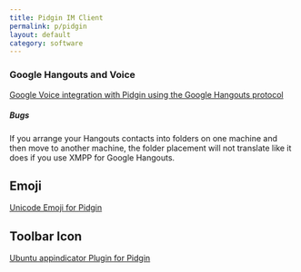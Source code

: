 ```yaml
---
title: Pidgin IM Client
permalink: p/pidgin
layout: default
category: software
---
```


### Google Hangouts and Voice

[Google Voice integration with Pidgin using the Google Hangouts protocol](http://www.webupd8.org/2016/04/use-google-hangouts-with-extra-features.html)

##### Bugs

If you arrange your Hangouts contacts into folders on one machine and then move to another machine, the folder placement will not translate like it does if you use XMPP for Google Hangouts.

## Emoji

[Unicode Emoji for Pidgin](https://github.com/stv0g/unicode-emoji)

## Toolbar Icon

[Ubuntu appindicator Plugin for Pidgin](http://www.webupd8.org/2014/01/pidgin-indicator-ubuntu-appindicator.html)

